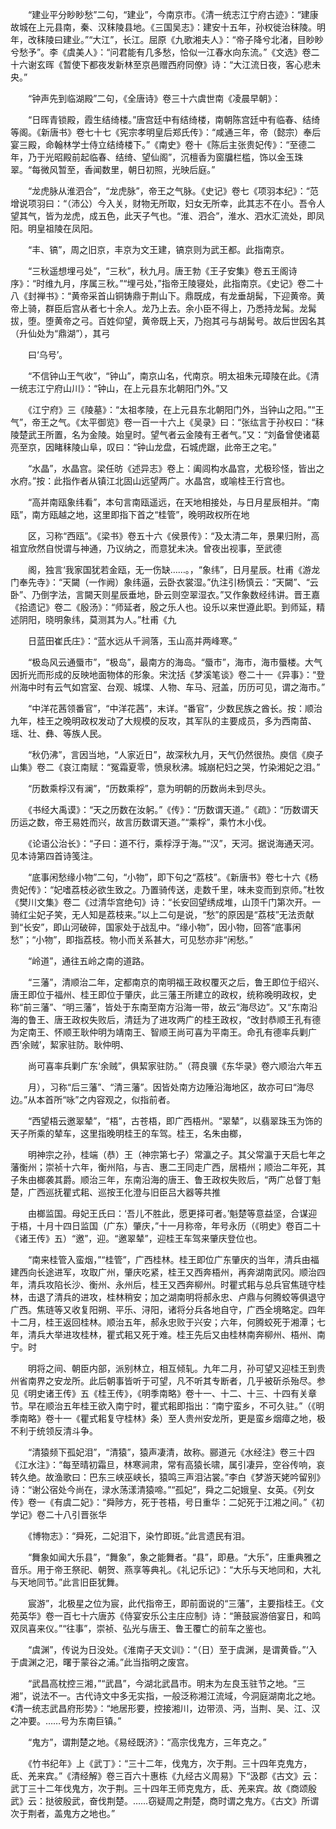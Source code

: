 <!-- { "loadSidebar": true } -->
　　“建业平分眇眇愁”二句，“建业”，今南京市。《清一统志江宁府古迹》：“建康故城在上元县南，秦、汉秣陵县地。《三国吴志》：建安十五年，孙权徙治秣陵。明年，改秣陵曰建业。”“大江”，长江。屈原《九歌湘夫人》：“帝子降兮北渚，目眇眇兮愁予”。李《虞美人》：“问君能有几多愁，恰似一江春水向东流。”《文选》卷二十六谢玄晖《暂使下都夜发新林至京邑赠西府同僚》诗：“大江流日夜，客心悲未央。”

　　“钟声先到临湖殿”二句，《全唐诗》卷三十六虞世南《凌晨早朝》：

　　“日晖青锁殿，霞生结绮楼。”唐宫廷中有结绮楼，南朝陈宫廷中有临春、结绮等阁。《新唐书》卷七十七《宪宗孝明皇后郑氏传》：“咸通三年，帝（懿宗）奉后宴三殿，命翰林学士侍立结绮楼下。”《南史》卷十《陈后主张贵妃传》：“至德二年，乃于光昭殿前起临春、结绮、望仙阁”，沉檀香为窗牖栏槛，饰以金玉珠翠。“每微风暂至，香闻数里，朝日初照，光映后庭。”

　　“龙虎脉从淮泗合”，“龙虎脉”，帝王之气脉。《史记》卷七《项羽本纪》：“范增说项羽曰：“（沛公）今入关，财物无所取，妇女无所幸，此其志不在小。吾令人望其气，皆为龙虎，成五色，此天子气也。“淮、泗合”，淮水、泗水汇流处，即凤阳。明皇祖陵在凤阳。

　　“丰、镐”，周之旧京，丰京为文王建，镐京则为武王都。此指南京。

　　“三秋遥想埋弓处”，“三秋”，秋九月。唐王勃《王子安集》卷五王阁诗序》：“时维九月，序属三秋。”“埋弓处，”指帝王陵寝处，此指南京。《史记》卷二十八《封禅书》：“黄帝采首山铜铸鼎于荆山下。鼎既成，有龙垂胡髯，下迎黄帝。黄帝上骑，群臣后宫从者七十余人。龙乃上去。余小臣不得上，乃悉持龙髯。龙髯拔，堕。堕黄帝之弓。百姓仰望，黄帝既上天，乃抱其弓与胡髯号。故后世因名其（升仙处为“鼎湖”），其弓

　　曰‘乌号’。

　　“不信钟山王气收”，“钟山”，南京山名，代南京。明太祖朱元璋陵在此。《清一统志江宁府山川》：“钟山，在上元县东北朝阳门外。”又

　　《江宁府》三《陵墓》：“太祖孝陵，在上元县东北朝阳门外，当钟山之阳。”“王气”，帝王之气。《太平御览》卷一百一十六上《吴录》曰：“张纮言于孙权曰：“秣陵楚武王所置，名为金陵。始皇时。望气者云金陵有王者气。”又：“刘备曾使诸葛亮至京，因睹秣陵山阜，叹曰：“钟山龙盘，石城虎踞，此帝王之宅。”

　　“水晶”，水晶宫。梁任昉《述异志》卷上：阖闾构水晶宫，尤极珍怪，皆出之水府。”按：此指作者从镇江北固山远望两广。水晶宫，或喻桂王行宫也。

　　“高并南瓯象纬看”，本句言南瓯遥远，在天地相接处，与日月星辰相并。“南瓯”，南方瓯越之地，这里即指下首之“桂管”，晚明政权所在地

　　区，习称“西瓯”。《梁书》卷五十六《侯景传》：“及太清二年，景果归附，高祖宜欣然自悦谓与神通，乃议纳之，而意犹未决。曾夜出视事，至武德

　　阁，独言‘我家国犹若金瓯，无一伤缺……。，“象纬”，日月星辰。杜甫《游龙门奉先寺》：“天闚（一作阙）象纬逼，云卧衣裳湿。”仇注引杨慎云：“天闚”、“云卧”、乃倒字法，言闚天则星辰垂地，卧云则空翠湿衣。”又作象数经纬讲。晋王嘉《拾遗记》卷二《殷汤》：“师延者，殷之乐人也。设乐以来世遵此职。到师延，精述阴阳，晓明象纬，莫测其为人。”杜甫《九

　　日蓝田崔氏庄》：“蓝水远从千涧落，玉山高并两峰寒。”

　　“极岛风云通蜃市”，“极岛”，最南方的海岛。“蜃市”，海市，海市蜃楼。大气因折光而形成的反映地面物体的形象。宋沈括《梦溪笔谈》卷二十一《异事》：“登州海中时有云气如宫室、台观、城堞、人物、车马、冠盖，历历可见，谓之海市。”

　　“中洋花茜领番官”，“中洋花茜”，末详。“番官”，少数民族之酋长。按：顺治九年，桂王之晚明政权发动了大规模的反攻，其军队的主要成员，多为西南苗、瑶、壮、彝、等族人民。

　　“秋仍沸”，言因当地，“人家近日”，故深秋九月，天气仍然很热。庾信《庾子山集》卷二《哀江南赋：“冤霜夏零，愤泉秋沸。城崩杞妇之哭，竹染湘妃之泪。”

　　“历数乘桴汉有澜”，“历数乘桴”，意为明朝的历数尚未到尽头。

　　《书经大禹谟》：“天之历数在汝躬。”《传》：“历数谓天道。”《疏》：“历数谓天历运之数，帝王易姓而兴，故言历数谓天道。”“乘桴”，乘竹木小伐。

　　《论语公治长》：“子曰：道不行，乘桴浮于海。”“汉”，天河。据说海通天河。见本诗第四首诗笺注。

　　“底事闲愁缘小物”二句，“小物”，即下句之“荔枝”。《新唐书》卷七十六《杨贵妃传》：“妃嗜荔枝必欲生致之。乃置骑传送，走数千里，味未变而到京师。”杜牧《樊川文集》卷二《过清华宫绝句》诗：“长安回望绣成堆，山顶千门第次开。一骑红尘妃子笑，无人知是荔枝来。”以上二句是说，“愁”的原因是“荔枝”无法贡献到“长安”，即山河破碎，国家处于战乱中。“缘小物”，因小物，回答“底事闲愁”；“小物”，即指荔枝。物小而关系甚大，可见愁亦非“闲愁。”

　　“岭道”，通往五岭之南的道路。

　　“三藩”，清顺治二年，定都南京的南明福王政权覆灭之后，鲁王即位于绍兴、唐王即位于福州、桂王即位于肇庆，此三藩王所建立的政权，统称晚明政权，史称“前三藩”、“明三藩”，皆处于东南至南方沿海一带，故云“海尽边”。又“东南沿海的鲁王、唐王政权失败后，清廷为了进攻两广的桂王政权，“改封恭顺王孔有德为定南王、怀顺王耿仲明为靖南王、智顺王尚可喜为平南王。命孔有德率兵剿广西‘余贼’，絜家驻防。耿仲明、

　　尚可喜率兵剿广东‘余贼”，俱絜家驻防。”（蒋良骥《东华录》卷六顺治六年五

　　月），习称“后三藩”、“清三藩”。因皆处南方边陲沿海地区，故亦可曰“海尽边。”从本首所“咏”之内容观之，似指前者。

　　“西望梧云邀翠辇”，“梧”，古苍梧，即广西梧州。“翠辇”，以翡翠珠玉为饰的天子所乘的辇车，这里指晚明桂王的车驾。桂王，名朱由榔，

　　明神宗之孙，桂端（恭）王（神宗第七子）常瀛之子。其父常瀛于天启七年之藩衡州；崇祯十六年，衡州陷，与吉、惠二王同走广西，居梧州；顺治二年死，其子朱由榔袭其爵。顺治三年，东南沿海的唐王、鲁王政权失败后，“两广总督丁魁楚，广西巡抚瞿式耜、巡按王化澄与旧臣吕大器等共推

　　由榔监国。母妃王氏曰：‘吾儿不胜此，愿更择可者。’魁楚等意益坚，合谋迎于梧，十月十四日监国（广东）肇庆，”十一月称帝，年号永历（《明史》卷百二十《诸王传》五）“邀”，迎。“邀翠辇”，迎桂王车驾来肇庆登位也。

　　“南来桂管入蛮烟，”“桂管”，广西桂林。桂王即位广东肇庆的当年，清兵由福建西向长途进军，攻取广州，肇庆吃紧，桂王又西奔梧州，再奔湖南武冈。顺治四年，清兵攻陷长沙、衡州、永州后，桂王又西奔柳州。时瞿式耜与总兵官焦琏守桂林，击退了清兵的进攻，桂林稍安；加之湖南明将郝永忠、卢鼎与何腾蛟等俱退守广西。焦琏等又收复阳朔、平乐、浔阳，诸将分兵各地自守，广西全境略定。四年十二月，桂王返回桂林。顺治五年，郝永忠败于兴安；六年，何腾蛟死于湘潭；七年，清兵大举进攻桂林，瞿式耜又死于难。桂王先后又由桂林南奔柳州、梧州、南宁。时 

　　明将之间、朝臣内部，派别林立，相互倾轧。九年二月，孙可望又迎桂王到贵州省南界之安龙所。此后朝事皆听于可望，凡不听其专断者，几乎被斫杀殆尽。参见《明史诸王传》五《桂王传》，《明季南略》卷十一、十二、十三、十四有关章节。早在顺治五年桂王欲入南宁时，瞿式耜即指出：“南宁蛮乡，不可久驻。”（《明季南略》卷十一《瞿式耜复守桂林》条）至人贵州安龙所，更是蛮乡烟瘴之地，极不利于统领反清斗争。

　　“清猿频下孤妃泪”，“清猿”，猿声凄清，故称。郦道元《水经注》卷三十四《江水注》：“每至晴初霜旦，林寒涧肃，常有高猿长啸，属引凄异，空谷传响，哀转久绝。故渔歌曰：巴东三峡巫峡长，猿鸣三声泪沾裳。”李白《梦游天姥吟留别》诗：“谢公宿处今尚在，渌水荡漾清猿啼。”“孤妃”，舜之二妃娥皇、女英。《列女传》卷一《有虞二妃》：“舜陟方，死于苍梧，号日重华：二妃死于江湘之间。”《初学记》卷二十八引晋张华

　　《博物志》：“舜死，二妃泪下，染竹即斑。”此言遗民有泪。

　　“舞象如闻大乐县”，“舞象”，象之能舞者。“县”，即悬。“大乐”，庄重典雅之音乐。用于帝王祭祀、朝贺、燕享等典礼。《礼记乐记》：“大乐与天地同和，大礼与天地同节。”此言旧臣犹舞。

　　宸游”，北极星之位为宸，此代指帝王，即前面说的“三藩”，主要指桂王。《文苑英华》卷一百七十六唐苏《侍宴安乐公主庄应制》诗：“箫鼓宸游倍宴日，和鸣双凤喜来仪。”“往事”，崇祯、弘光与唐王、鲁王覆亡的前车之鉴也。

　　“虞渊”，传说为日没处。《淮南子天文训》：“（日）至于虞渊，是谓黄昏。”‘入于虞渊之汜，曙于蒙谷之浦。”此当指明之废宫。

　　“武昌高枕控三湘，”“武昌”，今湖北武昌市。明末为左良玉驻节之地。“三湘”，说法不一。古代诗文中多无实指，一般泛称湘江流域，今洞庭湖南北之地。《清一统志武昌府形势》：“地居形要，控接湘川，边带涢、沔，当荆、吴、江、汉之冲要。……号为东南巨镇。”

　　“鬼方”，谓荆楚之地。《易经既济》：“高宗伐鬼方，三年克之。”

　　《竹书纪年》上《武丁》：“三十二年，伐鬼方，次于荆。三十四年克鬼方，氐、羌来宾。”《清经解》卷三百六十惠栋《九经古义周易》下“汲郡《古文》云：武丁三十二年伐鬼方，次于荆。三十四年王师克鬼方，氐、羌来宾。故《商颂殷武》云：挞彼殷武，奋伐荆楚。……窃疑周之荆楚，商时谓之鬼方。《古文》所谓次于荆者，盖鬼方之地也。”

